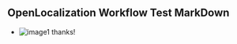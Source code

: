 ## OpenLocalization Workflow Test MarkDown
* ![image1](.\96a9a8d1-a5c5-4db6-8e0b-66c4fec9aaac.PNG) 
thanks!